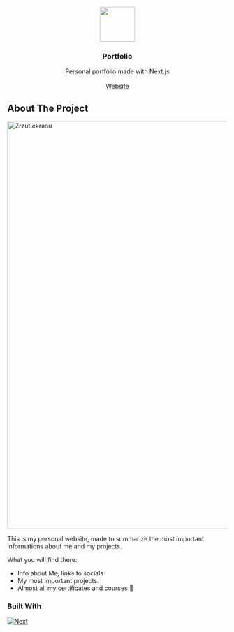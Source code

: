 

<br />
<div align="center">
  <a href="https://github.com/othneildrew/Best-README-Template">
   <img src="https://github.com/VoidSamuraj/Portfolio/assets/49106260/f578ffbb-753a-48f8-a45f-5bfe61eaca0c" width="80" height="80">

  </a>

  <h3 align="center">Portfolio</h3>

  <p align="center">
    Personal portfolio made with Next.js
    <br />
    <br />
    <a href="https://karolrobak.com" target="_blank">Website</a>
  </p>
</div>

<!-- ABOUT THE PROJECT -->
## About The Project
<img width="934" alt="Zrzut ekranu" src="https://github.com/VoidSamuraj/Portfolio/assets/49106260/1a5b07a9-aa6c-4164-9e3d-503f9f841e7c">

This is my personal website, made to summarize the most important informations about me and my projects.

What you will find there:
* Info about Me, links to socials
* My most important projects.
* Almost all my certificates and courses :slightly_smiling_face:

### Built With
[![Next][Next.js]][Next-url]

<!-- MARKDOWN LINKS & IMAGES -->
<!-- https://www.markdownguide.org/basic-syntax/#reference-style-links -->
[Next.js]: https://img.shields.io/badge/next.js-000000?style=for-the-badge&logo=nextdotjs&logoColor=white
[Next-url]: https://nextjs.org/

